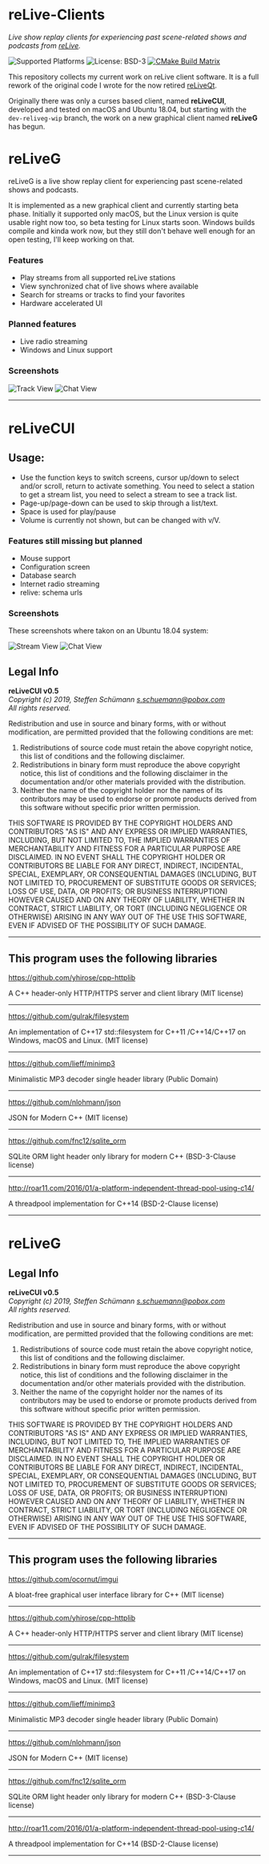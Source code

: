 # reLive-Clients

_Live show replay clients for experiencing past scene-related shows and podcasts from [reLive](http://relive.nu)._

![Supported Platforms](https://img.shields.io/badge/platform-macOS%20%7C%20Linux%20%7C%20Windows-blue.svg)
![License: BSD-3](https://img.shields.io/badge/License-BSD3-blue.svg)
[![CMake Build Matrix](https://github.com/gulrak/relive-client/workflows/CMake%20Build%20Matrix/badge.svg?branch=master)](https://github.com/gulrak/relive-client/actions)

This repository collects my current work on reLive client software. It is a full rework of the original code I wrote for the now retired [reLiveQt](https://relive.gulrak.net/reliveqt).

Originally there was only a curses based client, named **reLiveCUI**, developed and tested on macOS and Ubuntu 18.04,
but starting with the `dev-reliveg-wip` branch, the work on a new graphical client named **reLiveG** has begun.

# reLiveG

reLiveG is a live show replay client for experiencing past scene-related shows and podcasts.

It is implemented as a new graphical client and currently starting beta phase. Initially
it supported only macOS, but the Linux version is quite usable right now too, so beta testing
for Linux starts soon. Windows builds compile and kinda work now, but they still don't behave
well enough for an open testing, I'll keep working on that.

### Features

* Play streams from all supported reLive stations
* View synchronized chat of live shows where available
* Search for streams or tracks to find your favorites
* Hardware accelerated UI

### Planned features

* Live radio streaming
* Windows and Linux support

### Screenshots

![Track View](https://github.com/gulrak/relive-client/blob/master/screenshots/reliveg-macos-tracks_v0.7.53.png?raw=true)
![Chat View](https://github.com/gulrak/relive-client/blob/master/screenshots/reliveg-macos-chat_v0.7.53.png?raw=true)

---
# reLiveCUI

## Usage:

* Use the function keys to switch screens, cursor up/down to select and/or scroll,
  return to activate something. You need to select a station to get a stream list,
  you need to select a stream to see a track list.
* Page-up/page-down can be used to skip through a list/text.
* Space is used for play/pause
* Volume is currently not shown, but can be changed with v/V.


### Features still missing but planned

* Mouse support
* Configuration screen
* Database search
* Internet radio streaming
* relive: schema urls

### Screenshots

These screenshots where takon on an Ubuntu 18.04 system:

![Stream View](https://github.com/gulrak/relive-client/blob/master/screenshots/relivecui-linux-streams_v0.3.33.png?raw=true)
![Chat View](https://github.com/gulrak/relive-client/blob/master/screenshots/relivecui-linux-chat_v0.3.33.png?raw=true)

## Legal Info

**reLiveCUI v0.5**<br>
_Copyright (c) 2019, Steffen Schümann <s.schuemann@pobox.com><br>
All rights reserved._

Redistribution and use in source and binary forms, with or without modification, are permitted provided that the following conditions are met:

1. Redistributions of source code must retain the above copyright notice, this list of conditions and the following disclaimer.
2. Redistributions in binary form must reproduce the above copyright notice, this list of conditions and the following disclaimer in the documentation and/or other materials provided with the distribution.
3. Neither the name of the copyright holder nor the names of its contributors may be used to endorse or promote products derived from this software without specific prior written permission.

THIS SOFTWARE IS PROVIDED BY THE COPYRIGHT HOLDERS AND CONTRIBUTORS "AS IS" AND
ANY EXPRESS OR IMPLIED WARRANTIES, INCLUDING, BUT NOT LIMITED TO, THE IMPLIED
WARRANTIES OF MERCHANTABILITY AND FITNESS FOR A PARTICULAR PURPOSE ARE
DISCLAIMED. IN NO EVENT SHALL THE COPYRIGHT HOLDER OR CONTRIBUTORS BE LIABLE
FOR ANY DIRECT, INDIRECT, INCIDENTAL, SPECIAL, EXEMPLARY, OR CONSEQUENTIAL
DAMAGES (INCLUDING, BUT NOT LIMITED TO, PROCUREMENT OF SUBSTITUTE GOODS OR
SERVICES; LOSS OF USE, DATA, OR PROFITS; OR BUSINESS INTERRUPTION) HOWEVER
CAUSED AND ON ANY THEORY OF LIABILITY, WHETHER IN CONTRACT, STRICT LIABILITY,
OR TORT (INCLUDING NEGLIGENCE OR OTHERWISE) ARISING IN ANY WAY OUT OF THE USE
THIS SOFTWARE, EVEN IF ADVISED OF THE POSSIBILITY OF SUCH DAMAGE.

----

## This program uses the following libraries

https://github.com/yhirose/cpp-httplib

A C++ header-only HTTP/HTTPS server and client library (MIT license)

----

https://github.com/gulrak/filesystem

An implementation of C++17 std::filesystem for C++11 /C++14/C++17 on Windows, macOS and Linux. (MIT license)

----

https://github.com/lieff/minimp3

Minimalistic MP3 decoder single header library (Public Domain)

----

https://github.com/nlohmann/json

JSON for Modern C++ (MIT license)

----

https://github.com/fnc12/sqlite_orm

SQLite ORM light header only library for modern C++ (BSD-3-Clause license)

----

http://roar11.com/2016/01/a-platform-independent-thread-pool-using-c14/

A threadpool implementation for C++14 (BSD-2-Clause license)

----

# reLiveG

## Legal Info

**reLiveCUI v0.5**<br>
_Copyright (c) 2019, Steffen Schümann <s.schuemann@pobox.com><br>
All rights reserved._

Redistribution and use in source and binary forms, with or without modification, are permitted provided that the following conditions are met:

1. Redistributions of source code must retain the above copyright notice, this list of conditions and the following disclaimer.
2. Redistributions in binary form must reproduce the above copyright notice, this list of conditions and the following disclaimer in the documentation and/or other materials provided with the distribution.
3. Neither the name of the copyright holder nor the names of its contributors may be used to endorse or promote products derived from this software without specific prior written permission.

THIS SOFTWARE IS PROVIDED BY THE COPYRIGHT HOLDERS AND CONTRIBUTORS "AS IS" AND
ANY EXPRESS OR IMPLIED WARRANTIES, INCLUDING, BUT NOT LIMITED TO, THE IMPLIED
WARRANTIES OF MERCHANTABILITY AND FITNESS FOR A PARTICULAR PURPOSE ARE
DISCLAIMED. IN NO EVENT SHALL THE COPYRIGHT HOLDER OR CONTRIBUTORS BE LIABLE
FOR ANY DIRECT, INDIRECT, INCIDENTAL, SPECIAL, EXEMPLARY, OR CONSEQUENTIAL
DAMAGES (INCLUDING, BUT NOT LIMITED TO, PROCUREMENT OF SUBSTITUTE GOODS OR
SERVICES; LOSS OF USE, DATA, OR PROFITS; OR BUSINESS INTERRUPTION) HOWEVER
CAUSED AND ON ANY THEORY OF LIABILITY, WHETHER IN CONTRACT, STRICT LIABILITY,
OR TORT (INCLUDING NEGLIGENCE OR OTHERWISE) ARISING IN ANY WAY OUT OF THE USE
THIS SOFTWARE, EVEN IF ADVISED OF THE POSSIBILITY OF SUCH DAMAGE.

----

## This program uses the following libraries

https://github.com/ocornut/imgui

A bloat-free graphical user interface library for C++ (MIT license)

----

https://github.com/yhirose/cpp-httplib

A C++ header-only HTTP/HTTPS server and client library (MIT license)

----

https://github.com/gulrak/filesystem

An implementation of C++17 std::filesystem for C++11 /C++14/C++17 on Windows, macOS and Linux. (MIT license)

----

https://github.com/lieff/minimp3

Minimalistic MP3 decoder single header library (Public Domain)

----

https://github.com/nlohmann/json

JSON for Modern C++ (MIT license)

----

https://github.com/fnc12/sqlite_orm

SQLite ORM light header only library for modern C++ (BSD-3-Clause license)

----

http://roar11.com/2016/01/a-platform-independent-thread-pool-using-c14/

A threadpool implementation for C++14 (BSD-2-Clause license)

----
